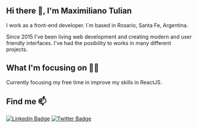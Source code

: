 ## Hi there 👋, I'm Maximiliano Tulian

I work as a front-end developer. I´m based in Rosario, Santa Fe, Argentina.

Since 2015 I've been living web development and creating modern and user friendly interfaces. I've had the posibility to works in many different projects.

## What I'm focusing on 👨‍💻

Currently focusing my free time in improve my skills in ReactJS.

## Find me 📫 

[![Linkedin Badge](https://img.shields.io/badge/-LinkedIn-blue?style=flat-square&logo=Linkedin&logoColor=white&link=https://www.linkedin.com/in/maximilianotulian/)](https://www.linkedin.com/in/maximilianotulian/)  [![Twitter Badge](https://img.shields.io/badge/-Twitter-1ca0f1?style=flat-square&labelColor=1ca0f1&logo=twitter&logoColor=white&link=https://twitter.com/max_tulian)](https://twitter.com/max_tulian)

<!--## Stats

[![Maximiliano's github stats](https://github-readme-stats.vercel.app/api?username=maximilianotulian)](https://github.com/maximilianotulian/github-readme-stats)

[![Top Langs](https://github-readme-stats.vercel.app/api/top-langs/?username=maximilianotulian)](https://github.com/maximilianotulian/github-readme-stats)
-->

<!--
**maximilianotulian/maximilianotulian** is a ✨ _special_ ✨ repository because its `README.md` (this file) appears on your GitHub profile.

Here are some ideas to get you started:
- 🔭 I’m currently working on ...
- 🌱 I’m currently learning ...
- 👯 I’m looking to collaborate on ...
- 🤔 I’m looking for help with ...
- 💬 Ask me about ...

- 😄 Pronouns: ...
- ⚡ Fun fact: ...
-->
